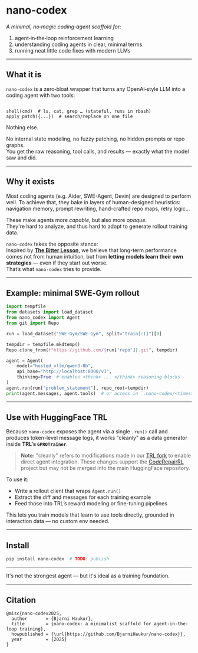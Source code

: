 # nano‑codex

*A minimal, no‑magic coding‑agent scaffold for:*

1. agent‑in‑the‑loop reinforcement learning  
2. understanding coding agents in clear, minimal terms  
3. running neat little code fixes with modern LLMs

---

## What it is

`nano‑codex` is a zero‑bloat wrapper that turns any OpenAI‑style LLM into a coding agent with two tools:

```

shell(cmd)  # ls, cat, grep … (stateful, runs in rbash)
apply_patch({...})  # search/replace on one file

````

Nothing else.

No internal state modeling, no fuzzy patching, no hidden prompts or repo graphs.  
You get the raw reasoning, tool calls, and results — exactly what the model saw and did.

---

## Why it exists

Most coding agents (e.g. Aider, SWE-Agent, Devin) are designed to perform well. To achieve that, they bake in layers of human-designed heuristics:  
navigation memory, prompt rewriting, hand-crafted repo maps, retry logic...

These make agents more *capable*, but also more *opaque*.  
They're hard to analyze, and thus hard to adopt to generate rollout training data.

`nano‑codex` takes the opposite stance:  
Inspired by [**The Bitter Lesson**](http://www.incompleteideas.net/IncIdeas/BitterLesson.html), we believe that long-term performance comes not from human intuition, but from **letting models learn their own strategies** — even if they start out worse.  
That’s what `nano‑codex` tries to provide.

---

## Example: minimal SWE‑Gym rollout

```python
import tempfile
from datasets import load_dataset
from nano_codex import Agent
from git import Repo

run = load_dataset("SWE-Gym/SWE-Gym", split="train[:1]")[0]

tempdir = tempfile.mkdtemp()
Repo.clone_from(f"https://github.com/{run['repo']}.git", tempdir)

agent = Agent(
    model="hosted_vllm/qwen3-8b",
    api_base="http://localhost:8000/v1",
    thinking=True  # enables <think> ... </think> reasoning blocks
)
agent.run(run["problem_statement"], repo_root=tempdir)
print(agent.messages, agent.tools)  # or access in `.nano-codex/<timestamp>/
```

---

## Use with HuggingFace TRL

Because `nano‑codex` exposes the agent via a single `.run()` call and produces token-level message logs, it works "cleanly" as a data generator inside **TRL's `GPROTrainer`**.

> **Note:** "cleanly" refers to modifications made in our [TRL fork](https://github.com/ASSERT-KTH/trl) to enable direct agent integration. These changes support the [CodeRepairRL](https://github.com/ASSERT-KTH/CodeRepairRL) project but may not be merged into the main HuggingFace repository.

To use it:

* Write a rollout client that wraps `Agent.run()`
* Extract the diff and messages for each training example
* Feed those into TRL’s reward modeling or fine-tuning pipelines

This lets you train models that learn to use tools directly, grounded in interaction data — no custom env needed.

---

## Install

```bash
pip install nano-codex  # TODO: publish
```

---

It's not the strongest agent — but it's ideal as a training foundation.

---

## Citation

```
@misc{nano-codex2025,
  author       = {Bjarni Haukur},
  title        = {nano-codex: a minimalist scaffold for agent-in-the-loop training},
  howpublished = {\url{https://github.com/BjarniHaukur/nano-codex}},
  year         = {2025}
}
```
